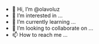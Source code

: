 - 👋 Hi, I’m @olavoluz
- 👀 I’m interested in ...
- 🌱 I’m currently learning ...
- 💞️ I’m looking to collaborate on ...
- 📫 How to reach me ...

<!---
olavoluz/olavoluz is a ✨ special ✨ repository because its `README.md` (this file) appears on your GitHub profile.
You can click the Preview link to take a look at your changes.
--->
